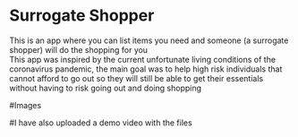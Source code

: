 # Surrogate Shopper
This is an app where you can list items you need and someone (a surrogate shopper) will do the shopping for you  
This app was inspired by the current unfortunate living conditions of the coronavirus pandemic, the main goal was to help high risk individuals that cannot afford to go out so they will still be able to get their essentials without having to risk going out and doing shopping

#Images


#I have also uploaded a demo video with the files

